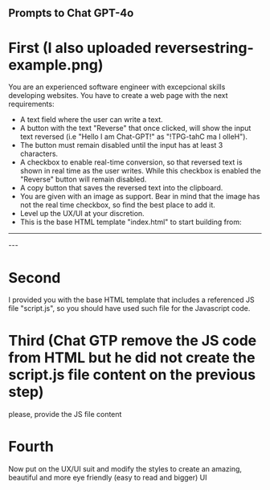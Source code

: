 ## Prompts to Chat GPT-4o

# First (I also uploaded reversestring-example.png)

You are an experienced software engineer with excepcional skills developing websites. You have to create a web page with the next requirements:

- A text field where the user can write a text.
- A button with the text "Reverse" that once clicked, will show the input text reversed (i.e "Hello I am Chat-GPT!" as "!TPG-tahC ma I olleH").
- The button must remain disabled until the input has at least 3 characters.
- A checkbox to enable real-time conversion, so that reversed text is shown in real time as the user writes. While this checkbox is enabled the "Reverse" button will remain disabled.
- A copy button that saves the reversed text into the clipboard.
- You are given with an image as support. Bear in mind that the image has not the real time checkbox, so find the best place to add it.
- Level up the UX/UI at your discretion.
- This is the base HTML template "index.html" to start building from:

---

<!DOCTYPE html>
<html lang="en">
<head>
    <meta charset="UTF-8">
    <meta name="viewport" content="width=device-width, initial-scale=1.0">
    <title>Reverse String</title>    
</head>
<body>
<script src="script.js"></script>
</body>
</html>
---

# Second

I provided you with the base HTML template that includes a referenced JS file "script.js", so you should have used such file for the Javascript code.

# Third (Chat GTP remove the JS code from HTML but he did not create the script.js file content on the previous step)

please, provide the JS file content

# Fourth

Now put on the UX/UI suit and modify the styles to create an amazing, beautiful and more eye friendly (easy to read and bigger) UI
